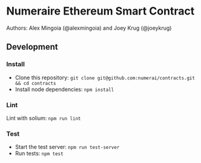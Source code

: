 # Numeraire Ethereum Smart Contract

Authors: Alex Mingoia (@alexmingoia) and Joey Krug (@joeykrug)

## Development

### Install
- Clone this repository:
  `git clone git@github.com:numerai/contracts.git && cd contracts`
- Install node dependencies: `npm install`

### Lint

Lint with solium: `npm run lint`

### Test

- Start the test server: `npm run test-server`
- Run tests: `npm test`
